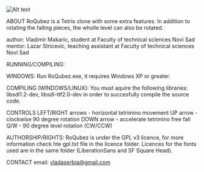 ![Alt text](/../screenshots/img/screen.png?raw=true "Optional Title")

ABOUT
RoQubez is a Tetris clone with some extra features. 
In addition to rotating the falling pieces, the wholle level can also be rotated.

author: Vladimir Makaric, student at Faculty of technical sciences Novi Sad
mentor: Lazar Stricevic, teaching assistant at Faculty of technical sciences Novi Sad

RUNNING/COMPILING:

WINDOWS:
Run RoQubez.exe, it requires Windows XP or greater.

COMPILING (WINDOWS/LINUX):
You must aquire the following libraries: libsdl1.2-dev, libsdl-ttf2.0-dev 
in order to succesfully compile the source code.  

CONTROLS
LEFT/RIGHT arrows - horizontal tetrimino movement
UP arrow - clockwise 90 degree rotation
DOWN arrow - accelerate tetrimino free fall
Q/W - 90 degree level rotation (CW/CCW)

AUTHORSHIP/RIGHTS:
RoQubez is under the GPL v3 licence, for more information check hte gpl.txt file in the licence folder. 
Licences for the fonts used are in the same folder (LiberationSans and SF Square Head).

CONTACT
email: vladaserbia@gmail.com
